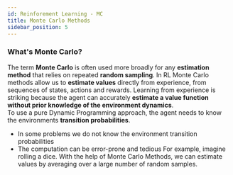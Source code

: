 ```yaml
---
id: Reinforement Learning - MC
title: Monte Carlo Methods
sidebar_position: 5
---
```


### What's Monte Carlo?

The term **Monte Carlo** is often used more broadly for any **estimation method** that relies on repeated **random sampling**. In RL Monte Carlo methods allow us to **estimate values** directly from experience, from sequences of states, actions and rewards. Learning from experience is striking because the agent can accurately **estimate a value function without prior knowledge of the environment dynamics**.  
To use a pure Dynamic Programming approach, the agent needs to know the environments **transition probabilities**.
- In some problems we do not know the environment transition probabilities
- The computation can be error-prone and tedious
For example, imagine rolling a dice. With the help of Monte Carlo Methods, we can estimate values by
averaging over a large number of random samples.